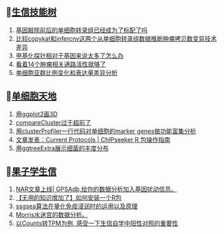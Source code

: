 ## 📝[生信技能树](https://github.com/ixxmu/mp_duty/issues?q=label%3A%E7%94%9F%E4%BF%A1%E6%8A%80%E8%83%BD%E6%A0%91+is%3Aclosed)
<!-- 1issueTable -->

1. [基因敲除前后的单细胞转录组已经成为了标配了吗](https://github.com/ixxmu/mp_duty/issues/3078) 
2. [比较copykat和infercnv这两个从单细胞转录组数据推断肿瘤拷贝数变异技术差异](https://github.com/ixxmu/mp_duty/issues/3071) 
3. [甲基化探针相对于基因来说太多了怎么办](https://github.com/ixxmu/mp_duty/issues/3068) 
4. [看着14个肿瘤相关通路活性就够了](https://github.com/ixxmu/mp_duty/issues/3048) 
5. [单细胞亚群比例变化和表达量差异分析](https://github.com/ixxmu/mp_duty/issues/3047) 
<!-- 1issueTable -->
## 📝[单细胞天地](https://github.com/ixxmu/mp_duty/issues?q=label%3A%E5%8D%95%E7%BB%86%E8%83%9E%E5%A4%A9%E5%9C%B0+is%3Aclosed)
<!-- 2issueTable -->

1. [用ggplot2画3D](https://github.com/ixxmu/mp_duty/issues/3054) 
2. [compareCluster过于超前了](https://github.com/ixxmu/mp_duty/issues/3015) 
3. [用clusterProfiler一行代码对单细胞的marker genes做功能富集分析](https://github.com/ixxmu/mp_duty/issues/3001) 
4. [文章发表：Current Protocols | ChIPseeker R 包操作指南](https://github.com/ixxmu/mp_duty/issues/2998) 
5. [用ggtreeExtra展示细菌的丰度分布](https://github.com/ixxmu/mp_duty/issues/2997) 
<!-- 2issueTable -->

## 📝[果子学生信](https://github.com/ixxmu/mp_duty/issues?q=label%3A%E6%9E%9C%E5%AD%90%E5%AD%A6%E7%94%9F%E4%BF%A1+is%3Aclosed)
<!-- 3issueTable -->

1. [NAR文章上线| GPSAdb,给你的数据分析加入基因扰动信息。](https://github.com/ixxmu/mp_duty/issues/3007) 
2. [【无用的知识增加了】如何安装一个R包](https://github.com/ixxmu/mp_duty/issues/2985) 
3. [ssgsea算法在量化免疫浸润时的运用以及原理](https://github.com/ixxmu/mp_duty/issues/2901) 
4. [Morris水迷宫的数据分析。](https://github.com/ixxmu/mp_duty/issues/2900) 
5. [以Counts转TPM为例, 感受一下生信自学中阳性对照的重要性](https://github.com/ixxmu/mp_duty/issues/2738) 
<!-- 3issueTable -->
